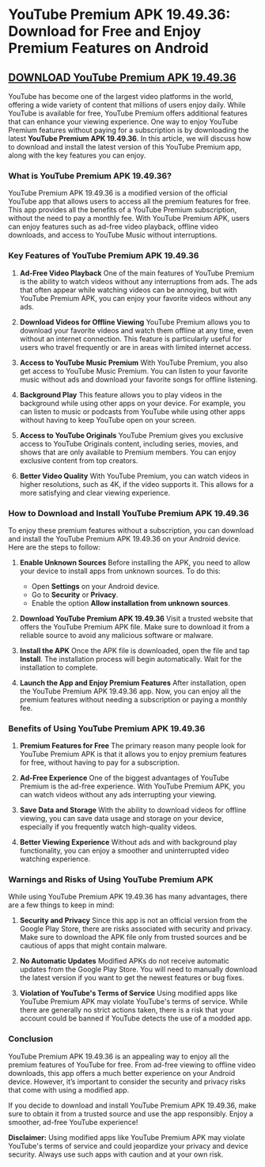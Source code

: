 # YouTube Premium APK 19.49.36: Download for Free and Enjoy Premium Features on Android

## [DOWNLOAD YouTube Premium APK 19.49.36](https://modmeme.com/youtube-premium/)

YouTube has become one of the largest video platforms in the world, offering a wide variety of content that millions of users enjoy daily. While YouTube is available for free, YouTube Premium offers additional features that can enhance your viewing experience. One way to enjoy YouTube Premium features without paying for a subscription is by downloading the latest **YouTube Premium APK 19.49.36**. In this article, we will discuss how to download and install the latest version of this YouTube Premium app, along with the key features you can enjoy.

### What is YouTube Premium APK 19.49.36?

YouTube Premium APK 19.49.36 is a modified version of the official YouTube app that allows users to access all the premium features for free. This app provides all the benefits of a YouTube Premium subscription, without the need to pay a monthly fee. With YouTube Premium APK, users can enjoy features such as ad-free video playback, offline video downloads, and access to YouTube Music without interruptions.

### Key Features of YouTube Premium APK 19.49.36

1. **Ad-Free Video Playback**
   One of the main features of YouTube Premium is the ability to watch videos without any interruptions from ads. The ads that often appear while watching videos can be annoying, but with YouTube Premium APK, you can enjoy your favorite videos without any ads.

2. **Download Videos for Offline Viewing**
   YouTube Premium allows you to download your favorite videos and watch them offline at any time, even without an internet connection. This feature is particularly useful for users who travel frequently or are in areas with limited internet access.

3. **Access to YouTube Music Premium**
   With YouTube Premium, you also get access to YouTube Music Premium. You can listen to your favorite music without ads and download your favorite songs for offline listening.

4. **Background Play**
   This feature allows you to play videos in the background while using other apps on your device. For example, you can listen to music or podcasts from YouTube while using other apps without having to keep YouTube open on your screen.

5. **Access to YouTube Originals**
   YouTube Premium gives you exclusive access to YouTube Originals content, including series, movies, and shows that are only available to Premium members. You can enjoy exclusive content from top creators.

6. **Better Video Quality**
   With YouTube Premium, you can watch videos in higher resolutions, such as 4K, if the video supports it. This allows for a more satisfying and clear viewing experience.

### How to Download and Install YouTube Premium APK 19.49.36

To enjoy these premium features without a subscription, you can download and install the YouTube Premium APK 19.49.36 on your Android device. Here are the steps to follow:

1. **Enable Unknown Sources**
   Before installing the APK, you need to allow your device to install apps from unknown sources. To do this:
   - Open **Settings** on your Android device.
   - Go to **Security** or **Privacy**.
   - Enable the option **Allow installation from unknown sources**.

2. **Download YouTube Premium APK 19.49.36**
   Visit a trusted website that offers the YouTube Premium APK file. Make sure to download it from a reliable source to avoid any malicious software or malware.

3. **Install the APK**
   Once the APK file is downloaded, open the file and tap **Install**. The installation process will begin automatically. Wait for the installation to complete.

4. **Launch the App and Enjoy Premium Features**
   After installation, open the YouTube Premium APK 19.49.36 app. Now, you can enjoy all the premium features without needing a subscription or paying a monthly fee.

### Benefits of Using YouTube Premium APK 19.49.36

1. **Premium Features for Free**
   The primary reason many people look for YouTube Premium APK is that it allows you to enjoy premium features for free, without having to pay for a subscription.

2. **Ad-Free Experience**
   One of the biggest advantages of YouTube Premium is the ad-free experience. With YouTube Premium APK, you can watch videos without any ads interrupting your viewing.

3. **Save Data and Storage**
   With the ability to download videos for offline viewing, you can save data usage and storage on your device, especially if you frequently watch high-quality videos.

4. **Better Viewing Experience**
   Without ads and with background play functionality, you can enjoy a smoother and uninterrupted video watching experience.

### Warnings and Risks of Using YouTube Premium APK

While using YouTube Premium APK 19.49.36 has many advantages, there are a few things to keep in mind:

1. **Security and Privacy**
   Since this app is not an official version from the Google Play Store, there are risks associated with security and privacy. Make sure to download the APK file only from trusted sources and be cautious of apps that might contain malware.

2. **No Automatic Updates**
   Modified APKs do not receive automatic updates from the Google Play Store. You will need to manually download the latest version if you want to get the newest features or bug fixes.

3. **Violation of YouTube's Terms of Service**
   Using modified apps like YouTube Premium APK may violate YouTube's terms of service. While there are generally no strict actions taken, there is a risk that your account could be banned if YouTube detects the use of a modded app.

### Conclusion

YouTube Premium APK 19.49.36 is an appealing way to enjoy all the premium features of YouTube for free. From ad-free viewing to offline video downloads, this app offers a much better experience on your Android device. However, it’s important to consider the security and privacy risks that come with using a modified app.

If you decide to download and install YouTube Premium APK 19.49.36, make sure to obtain it from a trusted source and use the app responsibly. Enjoy a smoother, ad-free YouTube experience!

**Disclaimer:** Using modified apps like YouTube Premium APK may violate YouTube's terms of service and could jeopardize your privacy and device security. Always use such apps with caution and at your own risk.
